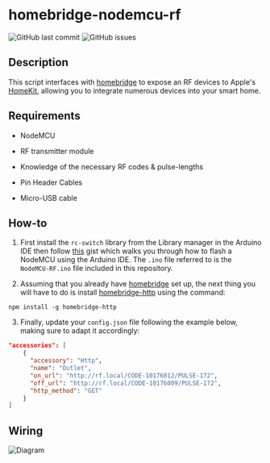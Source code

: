 # homebridge-nodemcu-rf

![GitHub last commit](https://img.shields.io/github/last-commit/Tommrodrigues/homebridge-nodemcu-rf.svg) ![GitHub issues](https://img.shields.io/github/issues/Tommrodrigues/homebridge-nodemcu-rf.svg)

## Description

This script interfaces with [homebridge](https://github.com/nfarina/homebridge) to expose an RF devices to Apple's [HomeKit](http://www.apple.com/ios/home/), allowing you to integrate numerous devices into your smart home.

## Requirements

* NodeMCU

* RF transmitter module

* Knowledge of the necessary RF codes & pulse-lengths

* Pin Header Cables

* Micro-USB cable

## How-to

1. First install the `rc-switch` library from the Library manager in the Arduino IDE then follow [this](https://gist.github.com/Tommrodrigues/8d9d3b886936ccea9c21f495755640dd) gist which walks you through how to flash a NodeMCU using the Arduino IDE. The `.ino` file referred to is the `NodeMCU-RF.ino` file included in this repository.

2. Assuming that you already have [homebridge](https://github.com/nfarina/homebridge#installation) set up, the next thing you will have to do is install [homebridge-http](https://github.com/rudders/homebridge-http) using the command:
```
npm install -g homebridge-http
```

3. Finally, update your `config.json` file following the example below, making sure to adapt it accordingly:

```json
"accessories": [
    {
      "accessory": "Http",
      "name": "Outlet",
      "on_url": "http://rf.local/CODE-10176012/PULSE-172",
      "off_url": "http://rf.local/CODE-10176009/PULSE-172",
      "http_method": "GET"
    }
]
```

## Wiring

![Diagram](https://i.ibb.co/DMvP5cB/RF-Diagram.jpg)
